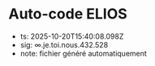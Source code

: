 # Auto-code ELIOS
- ts: 2025-10-20T15:40:08.098Z
- sig: ∞.je.toi.nous.432.528
- note: fichier généré automatiquement